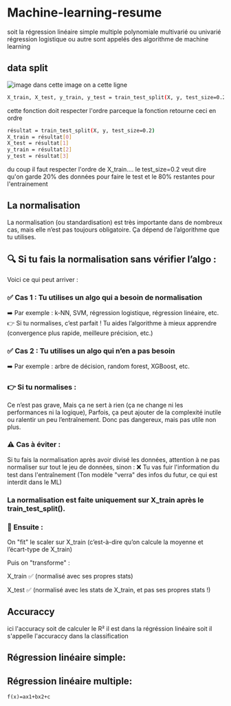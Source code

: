# Machine-learning-resume
soit la régression linéaire simple multiple polynomiale multivarié ou univarié  régression logistique ou autre sont appelés des algorithme de machine learning 


## data split 
![image](https://github.com/user-attachments/assets/c09dbeb7-08a9-4e29-93a0-d20cfb3290dc)
dans cette image on a cette ligne 
```bash
X_train, X_test, y_train, y_test = train_test_split(X, y, test_size=0.2, random_state=42)
```
cette fonction doit respecter l'ordre parceque la fonction retourne ceci en ordre
```bash
résultat = train_test_split(X, y, test_size=0.2)
X_train = résultat[0]
X_test = résultat[1]
y_train = résultat[2]
y_test = résultat[3]
```
du coup il faut respecter l'ordre de X_train....
le test_size=0.2 veut dire qu'on garde 20% des données pour faire le test et le 80% restantes pour l'entrainement 
## La normalisation 
La normalisation (ou standardisation) est très importante dans de nombreux cas, mais elle n’est pas toujours obligatoire. Ça dépend de l’algorithme que tu utilises.

## 🔍 Si tu fais la normalisation sans vérifier l’algo :
Voici ce qui peut arriver :
### ✅ Cas 1 : Tu utilises un algo qui a besoin de normalisation
➡️ Par exemple : k-NN, SVM, régression logistique, régression linéaire, etc.
👉 Si tu normalises, c’est parfait ! Tu aides l’algorithme à mieux apprendre (convergence plus rapide, meilleure précision, etc.)
### ✅ Cas 2 : Tu utilises un algo qui n’en a pas besoin
➡️ Par exemple : arbre de décision, random forest, XGBoost, etc.
### 👉 Si tu normalises :
Ce n’est pas grave,
Mais ça ne sert à rien (ça ne change ni les performances ni la logique),
Parfois, ça peut ajouter de la complexité inutile ou ralentir un peu l’entraînement.
Donc pas dangereux, mais pas utile non plus.
### ⚠️ Cas à éviter :
Si tu fais la normalisation après avoir divisé les données, attention à ne pas normaliser sur tout le jeu de données, sinon :
❌ Tu vas fuir l'information du test dans l'entraînement
(Ton modèle "verra" des infos du futur, ce qui est interdit dans le ML)

### La normalisation est faite uniquement sur X_train après le train_test_split().
### 🔄 Ensuite :
On "fit" le scaler sur X_train (c’est-à-dire qu’on calcule la moyenne et l’écart-type de X_train)

Puis on "transforme" :

X_train ✅ (normalisé avec ses propres stats)

X_test ✅ (normalisé avec les stats de X_train, et pas ses propres stats !)






## Accuraccy
ici l'accuracy soit de calculer le R² il est dans la régréssion linéaire 
soit il s'appelle l'accuraccy dans la classification
## Régression linéaire simple:



## Régression linéaire multiple:
```
f(x)=ax1+bx2+c
```
